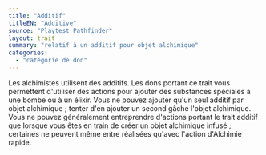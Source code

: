 ```yaml
---
title: "Additif"
titleEN: "Additive"
source: "Playtest Pathfinder"
layout: trait
summary: "relatif à un additif pour objet alchimique"
categories:
  - "catégorie de don"
---
```


Les alchimistes utilisent des additifs. Les dons portant ce trait vous permettent d'utiliser des actions pour ajouter des substances spéciales à une bombe ou à un élixir. Vous ne pouvez ajouter qu'un seul additif par objet alchimique ; tenter d'en ajouter un second gâche l'objet alchimique. Vous ne pouvez généralement entreprendre d'actions portant le trait additif que lorsque vous êtes en train de créer un objet alchimique infusé ; certaines ne peuvent même entre réalisées qu'avec l'action d'Alchimie rapide.

